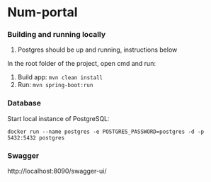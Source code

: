 # Num-portal

### Building and running locally

1. Postgres should be up and running, instructions below

In the root folder of the project, open cmd and run:

1. Build app: ```mvn clean install```
2. Run: ```mvn spring-boot:run```

### Database 

Start local instance of PostgreSQL: 

``` 
docker run --name postgres -e POSTGRES_PASSWORD=postgres -d -p 5432:5432 postgres
```

### Swagger

http://localhost:8090/swagger-ui/


